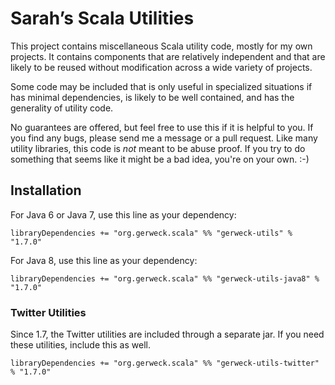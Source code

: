 # Sarah’s Scala Utilities #

This project contains miscellaneous Scala utility code, mostly for my own
projects.  It contains components that are relatively independent and that are
likely to be reused without modification across a wide variety of projects.

Some code may be included that is only useful in specialized situations if has
minimal dependencies, is likely to be well contained, and has the generality
of utility code.

No guarantees are offered, but feel free to use this if it is helpful to you.
If you find any bugs, please send me a message or a pull request.  Like many
utility libraries, this code is *not* meant to be abuse proof.  If you try to
do something that seems like it might be a bad idea, you're on your own. :-)


## Installation ##

For Java 6 or Java 7, use this line as your dependency:

    libraryDependencies += "org.gerweck.scala" %% "gerweck-utils" % "1.7.0"

For Java 8, use this line as your dependency:

    libraryDependencies += "org.gerweck.scala" %% "gerweck-utils-java8" % "1.7.0"


### Twitter Utilities ###

Since 1.7, the Twitter utilities are included through a separate jar. If you
need these utilities, include this as well.

    libraryDependencies += "org.gerweck.scala" %% "gerweck-utils-twitter" % "1.7.0"
